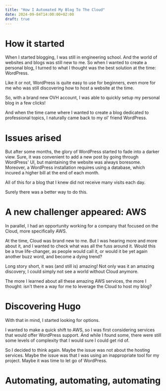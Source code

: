 ```yaml
---
title: "How I Automated My Blog To The Cloud"
date: 2024-09-04T14:00:00+02:00
draft: true
---
```


# How it started
When I started blogging, I was still in engineering school. And the world of websites and blogs was still new to me. So when I wanted to create a personal blog, I turned to what I thought was the best solution at the time: WordPress.

Like it or not, WordPress is quite easy to use for beginners, even more for me who was still discovering how to host a website at the time.

So, with a brand new OVH account, I was able to quickly setup my personal blog in a few clicks!

And when the time came where I wanted to create a blog dedicated to professional topics, I naturally came back to my ol' friend WordPress.

# Issues arised

But after some months, the glory of WordPress started to fade into a darker view. Sure, it was convenient to add a new post by going through WordPress' UI, but maintaining the website was always boresome. Moreover, a WordPress installation requires using a database, which incured a higher bill at the end of each month.

All of this for a blog that I knew did not receive many visits each day.

Surely there was a better way to do this.

# A new challenger appeared: AWS

In parallel, I had an opportunity working for a company that focused on the Cloud, more specifically AWS.

At the time, Cloud was brand new to me. But I was hearing more and more about it, and I wanted to check what was all the fuss around it. Would this be a true life-changer, as people would call it, or would it be yet again another buzz word, and become a dying trend?

Long story short, it was (and still is) amazing! Not only was it an amazing discovery, I could simply not see a world without Cloud anymore.

The more I learned about all these amazing AWS services, the more I thought: isn't there a way for me to leverage the Cloud to host my blog?

# Discovering Hugo

With that in mind, I started looking for options.

I wanted to make a quick shift to AWS, so I was first considering services that would offer WordPress support. And while I found some, there were still some levels of complexity that I would sure I could get rid of.

So I decided to think again. Maybe the issue was not about the hosting services. Maybe the issue was that I was using an inappropriate tool for my project. Maybe it was time to let go of WordPress.

# Automating, automating, automating
